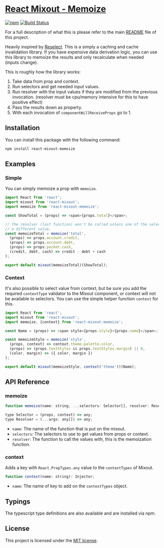 # [React Mixout - Memoize](https://github.com/alitaheri/react-mixout-memoize)
[![npm](https://badge.fury.io/js/react-mixout-memoize.svg)](https://badge.fury.io/js/react-mixout-memoize)
[![Build Status](https://travis-ci.org/alitaheri/react-mixout.svg?branch=master)](https://travis-ci.org/alitaheri/react-mixout)

For a full description of what this is please refer to 
the main [README](https://github.com/alitaheri/react-mixout) file of this project.

Heavily inspired by [Reselect](https://github.com/reactjs/reselect).
This is a simply a caching and cache invalidation library. If you have
expensive data derivation logic, you can use this library to memoize
the results and only recalculate when needed (inputs change).

This is roughly how the library works:

1. Take data from prop and context.
2. Run selectors and get needed input values.
3. Run resolver with the input values if they are modified from the previous
invocation. (resolver must be cpu/memory intensive for this to have positive effect)
4. Pass the results down as property.
5. With each invocation of `componentWillReceiveProps` go to 1.

## Installation

You can install this package with the following command:

```sh
npm install react-mixout-memoize
```

## Examples

### Simple

You can simply memoize a prop with `memoize`.

```js
import React from 'react';
import mixout from 'react-mixout';
import memoize from 'react-mixout-memoize';

const ShowTotal = (props) => <span>{props.total}</span>;

// The resolver (last function) won't be called unless one of the selectors return
// a different value.
const memoizeTotal = memoize('total',
  (props) => props.account.credit,
  (props) => props.account.debt,
  (props) => props.pocket.cash,
  (credit, debt, cash) => credit - debt + cash
);

export default mixout(memoizeTotal)(ShowTotal);
```

### Context

It's also possible to select value from context, but be sure you add the
required `contextType` validator to the Mixout component, or context will not
be available to selectors. You can use the simple helper function `context` for this.

```js
import React from 'react';
import mixout from 'react-mixout';
import memoize, {context} from 'react-mixout-memoize';

const Name = (props) => <span style={props.style}>{props.name}</span>;

const memoizeStyle = memoize('style',
  (props, context) => context.theme.palette.color,
  (props) => (props.textStyles && props.textStyles.margin) || 0,
  (color, margin) => ({ color, margin })
);

export default mixout(memoizeStyle, context('theme'))(Name);
```

## API Reference

### memoize

```js
function memoize(name: string, ...selectors: Selector[], resolver: Resolver): Injector;

type Selector = (props, context) => any;
type Resolver = (...args: any[]) => any;
```

* `name`: The name of the function that is put on the mixout.
* `selectors`: The selectors to use to get values from props or context.
* `resolver`: The function to call the values with, this is the memoization function.

### context

Adds a key with `React.PropTypes.any` value to the `contextTypes` of Mixout.

```js
function context(name: string): Injector;
```

* `name`: The name of key to add on the `contextTypes` object.

## Typings

The typescript type definitions are also available and are installed via npm.

## License
This project is licensed under the [MIT license](https://github.com/alitaheri/react-mixout/blob/master/LICENSE).
